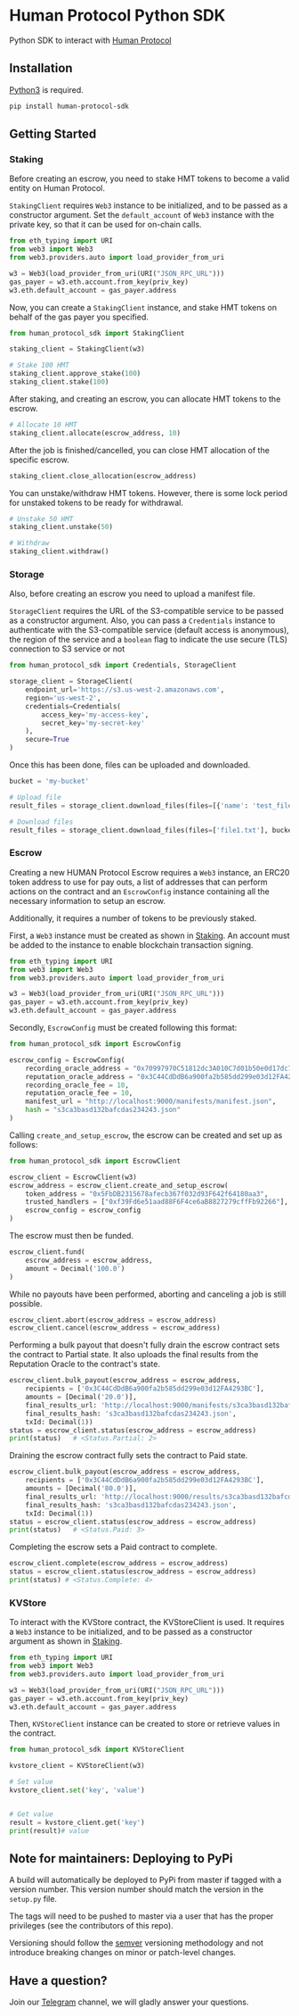 # Human Protocol Python SDK

Python SDK to interact with [Human Protocol](https://www.humanprotocol.org/)

## Installation

[Python3](https://www.python.org/) is required.

```bash
pip install human-protocol-sdk
```

## Getting Started

### Staking

Before creating an escrow, you need to stake HMT tokens to become a valid entity on Human Protocol.

`StakingClient` requires `Web3` instance to be initialized, and to be passed as a constructor argument. Set the `default_account` of `Web3` instance with the private key, so that it can be used for on-chain calls.

```python
from eth_typing import URI
from web3 import Web3
from web3.providers.auto import load_provider_from_uri

w3 = Web3(load_provider_from_uri(URI("JSON_RPC_URL")))
gas_payer = w3.eth.account.from_key(priv_key)
w3.eth.default_account = gas_payer.address
```

Now, you can create a `StakingClient` instance, and stake HMT tokens on behalf of the gas payer you specified.

```python
from human_protocol_sdk import StakingClient

staking_client = StakingClient(w3)

# Stake 100 HMT
staking_client.approve_stake(100)
staking_client.stake(100)
```

After staking, and creating an escrow, you can allocate HMT tokens to the escrow.

```python
# Allocate 10 HMT
staking_client.allocate(escrow_address, 10)
```

After the job is finished/cancelled, you can close HMT allocation of the specific escrow.

```python
staking_client.close_allocation(escrow_address)
```

You can unstake/withdraw HMT tokens. However, there is some lock period for unstaked tokens to be ready for withdrawal.

```python
# Unstake 50 HMT
staking_client.unstake(50)

# Withdraw
staking_client.withdraw()
```

### Storage

Also, before creating an escrow you need to upload a manifest file.

`StorageClient` requires the URL of the S3-compatible service to be passed as a constructor argument. Also, you can pass a `Credentials` instance to authenticate with the S3-compatible service (default access is anonymous), the region of the service and a `boolean` flag to indicate the use secure (TLS) connection to S3 service or not

```python
from human_protocol_sdk import Credentials, StorageClient

storage_client = StorageClient(
    endpoint_url='https://s3.us-west-2.amazonaws.com',
    region='us-west-2',
    credentials=Credentials(
        access_key='my-access-key',
        secret_key='my-secret-key'
    ),
    secure=True
)
```

Once this has been done, files can be uploaded and downloaded.

```python
bucket = 'my-bucket'

# Upload file
result_files = storage_client.download_files(files=[{'name': 'test_file'}], bucket=bucket)

# Download files
result_files = storage_client.download_files(files=['file1.txt'], bucket=bucket)
```

### Escrow

Creating a new HUMAN Protocol Escrow requires a `Web3` instance, an ERC20 token address to
use for pay outs, a list of addresses that can perform actions on the contract
and an `EscrowConfig` instance containing all the necessary information to setup an escrow.

Additionally, it requires a number of tokens to be previously staked.

First, a `Web3` instance must be created as shown in [Staking](#staking). An account must be
added to the instance to enable blockchain transaction signing.

```python
from eth_typing import URI
from web3 import Web3
from web3.providers.auto import load_provider_from_uri

w3 = Web3(load_provider_from_uri(URI("JSON_RPC_URL")))
gas_payer = w3.eth.account.from_key(priv_key)
w3.eth.default_account = gas_payer.address
```

Secondly, `EscrowConfig` must be created following this format:

```python
from human_protocol_sdk import EscrowConfig

escrow_config = EscrowConfig(
    recording_oracle_address = "0x70997970C51812dc3A010C7d01b50e0d17dc79C8",
    reputation_oracle_address = "0x3C44CdDdB6a900fa2b585dd299e03d12FA4293BC",
    recording_oracle_fee = 10,
    reputation_oracle_fee = 10,
    manifest_url = "http://localhost:9000/manifests/manifest.json",
    hash = "s3ca3basd132bafcdas234243.json"
)
```

Calling `create_and_setup_escrow`, the escrow can be created and set up as follows:

```python
from human_protocol_sdk import EscrowClient

escrow_client = EscrowClient(w3)
escrow_address = escrow_client.create_and_setup_escrow(
    token_address = "0x5FbDB2315678afecb367f032d93F642f64180aa3",
    trusted_handlers = ["0xf39Fd6e51aad88F6F4ce6aB8827279cffFb92266"],
    escrow_config = escrow_config
)
```

The escrow must then be funded.

```python
escrow_client.fund(
    escrow_address = escrow_address,
    amount = Decimal('100.0')
)
```

While no payouts have been performed, aborting and canceling a job is still possible.

```python
escrow_client.abort(escrow_address = escrow_address)
escrow_client.cancel(escrow_address = escrow_address)
```

Performing a bulk payout that doesn't fully drain the escrow contract sets the contract to
Partial state. It also uploads the final results from the Reputation Oracle to the contract's
state.

```python
escrow_client.bulk_payout(escrow_address = escrow_address,
    recipients = ['0x3C44CdDdB6a900fa2b585dd299e03d12FA4293BC'],
    amounts = [Decimal('20.0')],
    final_results_url: 'http://localhost:9000/manifests/s3ca3basd132bafcdas234243.json',
    final_results_hash: 's3ca3basd132bafcdas234243.json',
    txId: Decimal(1))
status = escrow_client.status(escrow_address = escrow_address)
print(status)   # <Status.Partial: 2>
```

Draining the escrow contract fully sets the contract to Paid state.

```python
escrow_client.bulk_payout(escrow_address = escrow_address,
    recipients = ['0x3C44CdDdB6a900fa2b585dd299e03d12FA4293BC'],
    amounts = [Decimal('80.0')],
    final_results_url: 'http://localhost:9000/results/s3ca3basd132bafcdas234243.json',
    final_results_hash: 's3ca3basd132bafcdas234243.json',
    txId: Decimal(1))
status = escrow_client.status(escrow_address = escrow_address)
print(status)   # <Status.Paid: 3>
```

Completing the escrow sets a Paid contract to complete.

```python
escrow_client.complete(escrow_address = escrow_address)
status = escrow_client.status(escrow_address = escrow_address) 
print(status) # <Status.Complete: 4>
```

### KVStore

To interact with the KVStore contract, the KVStoreClient is used. It requires a `Web3` instance to be initialized,
and to be passed as a constructor argument as shown in [Staking](#staking).

```python
from eth_typing import URI
from web3 import Web3
from web3.providers.auto import load_provider_from_uri

w3 = Web3(load_provider_from_uri(URI("JSON_RPC_URL")))
gas_payer = w3.eth.account.from_key(priv_key)
w3.eth.default_account = gas_payer.address
```

Then, `KVStoreClient` instance can be created to store or retrieve values in the contract.

```python
from human_protocol_sdk import KVStoreClient

kvstore_client = KVStoreClient(w3)

# Set value
kvstore_client.set('key', 'value')


# Get value
result = kvstore_client.get('key')
print(result)# value
```

## Note for maintainers: Deploying to PyPi

A build will automatically be deployed to PyPi from master if tagged with a version number. This version number should match the version in the `setup.py` file.

The tags will need to be pushed to master via a user that has the proper privileges (see the contributors of this repo).

Versioning should follow the [semver](https://semver.org/) versioning methodology and not introduce breaking changes on minor or patch-level changes.

## Have a question?

Join our [Telegram](https://hmt.ai/telegram) channel, we will gladly answer your questions.
